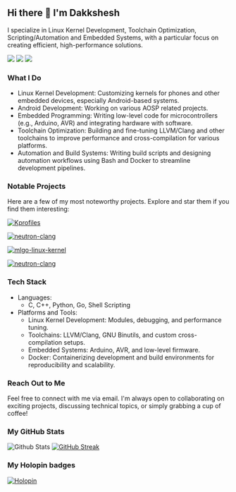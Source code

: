 ## Hi there 👋 I'm Dakkshesh

I specialize in Linux Kernel Development, Toolchain Optimization, Scripting/Automation and Embedded Systems, with a particular focus on creating efficient, high-performance solutions.

[![](https://img.shields.io/github/followers/dakkshesh07?label=Follow&style=social)](https://github.com/dakkshesh07)
[![](https://img.shields.io/github/stars/dakkshesh07?style=social)](https://github.com/dakkshesh07?tab=stars)
![](https://komarev.com/ghpvc/?username=dakkshesh07)

### What I Do

- Linux Kernel Development: Customizing kernels for phones and other embedded devices, especially Android-based systems.
- Android Development: Working on various AOSP related projects.
- Embedded Programming: Writing low-level code for microcontrollers (e.g., Arduino, AVR) and integrating hardware with software.
- Toolchain Optimization: Building and fine-tuning LLVM/Clang and other toolchains to improve performance and cross-compilation for various platforms.
- Automation and Build Systems: Writing build scripts and designing automation workflows using Bash and Docker to streamline development pipelines.

### Notable Projects

Here are a few of my most noteworthy projects. Explore and star them if you find them interesting:

[![Kprofiles](https://github-readme-stats.vercel.app/api/pin/?username=dakkshesh07&repo=Kprofiles&show_owner=true&theme=nord)](https://github.com/dakkshesh07/Kprofiles)

[![neutron-clang](https://github-readme-stats.vercel.app/api/pin/?username=Neutron-Toolchains&repo=clang-build&show_owner=true&theme=nord)](https://github.com/Neutron-Toolchains/clang-build)

[![mlgo-linux-kernel](https://github-readme-stats.vercel.app/api/pin/?username=dakkshesh07&repo=mlgo-linux-kernel&show_owner=true&theme=nord)](https://github.com/dakkshesh07/mlgo-linux-kernel)

[![neutron-clang](https://github-readme-stats.vercel.app/api/pin/?username=Neutron-Toolchains&repo=antman&show_owner=true&theme=nord)](https://github.com/Neutron-Toolchains/antman)

### Tech Stack

- Languages:
  - C, C++, Python, Go, Shell Scripting
- Platforms and Tools:
  - Linux Kernel Development: Modules, debugging, and performance tuning.
  - Toolchains: LLVM/Clang, GNU Binutils, and custom cross-compilation setups.
  - Embedded Systems: Arduino, AVR, and low-level firmware.
  - Docker: Containerizing development and build environments for reproducibility and scalability.

### Reach Out to Me
Feel free to connect with me via email. I'm always open to collaborating on exciting projects, discussing technical topics, or simply grabbing a cup of coffee!

### My GitHub Stats

![Github Stats](https://github-readme-stats.vercel.app/api?username=dakkshesh07&count_private=true&show_icons=true&theme=nord)
[![GitHub Streak](https://streak-stats.demolab.com?user=dakkshesh07&theme=nord)](https://git.io/streak-stats)

### My Holopin badges

[![Holopin](https://holopin.me/dakkshesh07)](https://holopin.io/@dakkshesh07)
